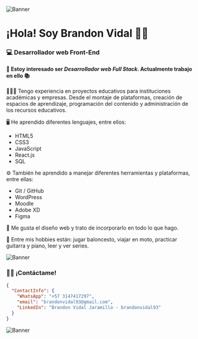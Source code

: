 ![Banner](https://user-images.githubusercontent.com/55170175/114474409-87dd6800-9bcc-11eb-9ca0-538bd30ae29b.png)
# ¡Hola! Soy Brandon Vidal 👋🏽
### 💻 Desarrollador web Front-End

#### 👀 Estoy interesado ser *Desarrollador web Full Stack*. Actualmente trabajo en ello 📚  

👨🏽‍💻 Tengo experiencia en proyectos educativos para instituciones académicas y empresas. Desde el montaje de plataformas, creación de espacios de aprendizaje, programación del contenido y administración de los recursos educativos.

🖥 He aprendido diferentes lenguajes, entre ellos:
* HTML5
* CSS3
* JavaScript
* React.js
* SQL

⚙️ También he aprendido a manejar diferentes herramientas y plataformas, entre ellas:
* Git / GitHub
* WordPress
* Moodle
* Adobe XD
* Figma

🎨 Me gusta el diseño web y trato de incorporarlo en todo lo que hago.

🏀 Entre mis hobbies están: jugar baloncesto, viajar en moto, practicar guitarra y piano, leer y ver series.

![Banner](https://user-images.githubusercontent.com/55170175/114474409-87dd6800-9bcc-11eb-9ca0-538bd30ae29b.png)

### 🤙🏽 ¡Contáctame!

```json
{
  "ContactInfo": {
    "WhatsApp": "+57 3147417297",
    "email": "brandonvidal93@gmail.com",
    "LinkedIn": "Brandon Vidal Jaramillo - brandonvidal93"
  }
}
```

![Banner](https://user-images.githubusercontent.com/55170175/114474409-87dd6800-9bcc-11eb-9ca0-538bd30ae29b.png)
<!---
brandonvidal93/brandonvidal93 is a ✨ special ✨ repository because its `README.md` (this file) appears on your GitHub profile.
You can click the Preview link to take a look at your changes.
--->
